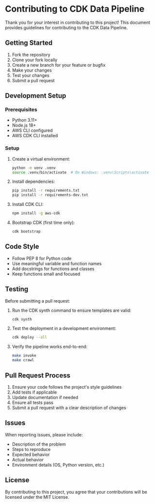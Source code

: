 # Contributing to CDK Data Pipeline

Thank you for your interest in contributing to this project! This document provides guidelines for contributing to the CDK Data Pipeline.

## Getting Started

1. Fork the repository
2. Clone your fork locally
3. Create a new branch for your feature or bugfix
4. Make your changes
5. Test your changes
6. Submit a pull request

## Development Setup

### Prerequisites

- Python 3.11+
- Node.js 18+
- AWS CLI configured
- AWS CDK CLI installed

### Setup

1. Create a virtual environment:
   ```bash
   python -m venv .venv
   source .venv/bin/activate  # On Windows: .venv\Scripts\activate
   ```

2. Install dependencies:
   ```bash
   pip install -r requirements.txt
   pip install -r requirements-dev.txt
   ```

3. Install CDK CLI:
   ```bash
   npm install -g aws-cdk
   ```

4. Bootstrap CDK (first time only):
   ```bash
   cdk bootstrap
   ```

## Code Style

- Follow PEP 8 for Python code
- Use meaningful variable and function names
- Add docstrings for functions and classes
- Keep functions small and focused

## Testing

Before submitting a pull request:

1. Run the CDK synth command to ensure templates are valid:
   ```bash
   cdk synth
   ```

2. Test the deployment in a development environment:
   ```bash
   cdk deploy --all
   ```

3. Verify the pipeline works end-to-end:
   ```bash
   make invoke
   make crawl
   ```

## Pull Request Process

1. Ensure your code follows the project's style guidelines
2. Add tests if applicable
3. Update documentation if needed
4. Ensure all tests pass
5. Submit a pull request with a clear description of changes

## Issues

When reporting issues, please include:

- Description of the problem
- Steps to reproduce
- Expected behavior
- Actual behavior
- Environment details (OS, Python version, etc.)

## License

By contributing to this project, you agree that your contributions will be licensed under the MIT License.
